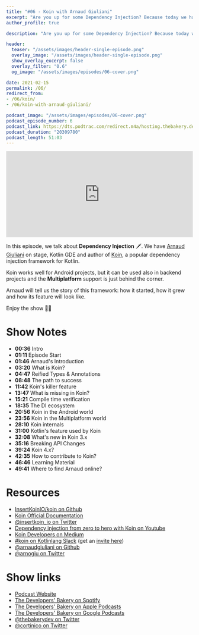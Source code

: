 ```yaml
---
title: "#06 - Koin with Arnaud Giuliani"
excerpt: "Are you up for some Dependency Injection? Because today we have Arnaud Giuliani on stage, to talk about Koin, a DI framework for Kotlin, Android and more!"
author_profile: true

description: "Are you up for some Dependency Injection? Because today we have Arnaud Giuliani on stage, to talk about Koin, a DI framework for Kotlin, Android and more!"

header:
  teaser: "/assets/images/header-single-episode.png"
  overlay_image: "/assets/images/header-single-episode.png"
  show_overlay_excerpt: false
  overlay_filter: "0.6"
  og_image: "/assets/images/episodes/06-cover.png"

date: 2021-02-15
permalink: /06/
redirect_from:
- /06/koin/
- /06/koin-with-arnaud-giuliani/

podcast_image: "/assets/images/episodes/06-cover.png"
podcast_episode_number: 6
podcast_link: https://dts.podtrac.com/redirect.m4a/hosting.thebakery.dev/06-thedevelopersbakery-koin.m4a
podcast_duration: "20309780"
podcast_length: 51:03
---
```


<iframe src="https://open.spotify.com/embed-podcast/episode/2fHLnVU6PgxZ5VeW3hWTSZ" width="100%" height="232" frameborder="0" allowtransparency="true" allow="encrypted-media"></iframe>

In this episode, we talk about **Dependency Injection** 🗡. We have [Arnaud Giuliani](https://twitter.com/arnogiu) on stage, Kotlin GDE and author of [Koin](https://insert-koin.io/), a popular dependency injection framework for Kotlin. 

Koin works well for Android projects, but it can be used also in backend projects and the **Multiplatform** support is just behind the corner.

Arnaud will tell us the story of this framework: how it started, how it grew and how its feature will look like. 

Enjoy the show 👨‍🍳

# Show Notes

- **00:36** Intro
- **01:11** Episode Start
- **01:46** Arnaud's Introduction
- **03:20** What is Koin?
- **04:47** Reified Types & Annotations
- **08:48** The path to success
- **11:42** Koin's killer feature
- **13:47** What is missing in Koin?
- **15:21** Compile time verification
- **18:35** The DI ecosystem
- **20:56** Koin in the Android world
- **23:56** Koin in the Multiplatform world
- **28:10** Koin internals
- **31:00** Kotlin's feature used by Koin
- **32:08** What's new in Koin 3.x
- **35:16** Breaking API Changes
- **39:24** Koin 4.x?
- **42:35** How to contribute to Koin?
- **46:46** Learning Material
- **49:41** Where to find Arnaud online?

# Resources

* <i class="fab fa-github"></i> [InsertKoinIO/koin on Github](https://github.com/InsertKoinIO/koin)
* <i class="fas fa-link"></i> [Koin Official Documentation](https://insert-koin.io/)
* <i class="fab fa-twitter"></i> [@insertkoin_io on Twitter](https://twitter.com/insertkoin_io)
* <i class="fab fa-youtube"></i> [Dependency injection from zero to hero with Koin on Youtube](https://youtu.be/chCsNkjotfc)
* <i class="fab fa-medium-m"></i> [Koin Developers on Medium](https://medium.com/koin-developers)
* <i class="fab fa-slack"></i> [#koin on Kotlinlang Slack](https://kotlinlang.slack.com/archives/C67HDJZ2N) (get an [invite here](https://surveys.jetbrains.com/s3/kotlin-slack-sign-up))
* <i class="fab fa-github"></i> [@arnaudgiuliani on Github](https://github.com/arnaudgiuliani)
* <i class="fab fa-twitter"></i> [@arnogiu on Twitter](https://twitter.com/arnogiu)

# Show links

* <i class="fas fa-link"></i> [Podcast Website](https://thebakery.dev)
* <i class="fab fa-spotify"></i> [The Developers' Bakery on Spotify](https://open.spotify.com/show/4jV6Yoz7D38sZJlYMzJm3k?si=AL3ske_0R_CKlEScMhYhug)
* <i class="fas fa-podcast"></i> [The Developers' Bakery on Apple Podcasts](https://podcasts.apple.com/us/podcast/the-developers-bakery/id1542849034)
* <i class="fab fa-google-play"></i> [The Developers' Bakery on Google Podcasts](https://podcasts.google.com/feed/aHR0cHM6Ly90aGViYWtlcnkuZGV2L3BvZGNhc3QueG1s)
* <i class="fab fa-twitter"></i> [@thebakerydev on Twitter](https://twitter.com/thebakerydev)
* <i class="fab fa-twitter"></i> [@cortinico on Twitter](https://twitter.com/cortinico)